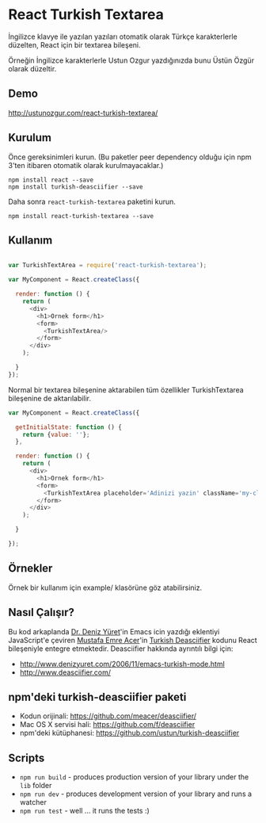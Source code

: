 # React Turkish Textarea

İngilizce klavye ile yazılan yazıları otomatik olarak Türkçe karakterlerle düzelten, React için bir textarea bileşeni.

Örneğin İngilizce karakterlerle Ustun Ozgur yazdığınızda bunu Üstün Özgür olarak düzeltir.

## Demo

http://ustunozgur.com/react-turkish-textarea/

## Kurulum

Önce gereksinimleri kurun. (Bu paketler peer dependency olduğu için npm 3'ten itibaren otomatik olarak kurulmayacaklar.)

```shell
npm install react --save
npm install turkish-deasciifier --save
```
Daha sonra `react-turkish-textarea` paketini kurun.

```shell
npm install react-turkish-textarea --save
```


## Kullanım


```js

var TurkishTextArea = require('react-turkish-textarea');

var MyComponent = React.createClass({

  render: function () {
    return (
      <div>
        <h1>Ornek form</h1>
        <form>
          <TurkishTextArea/>
        </form>
      </div>
    );

  }
});
```

Normal bir textarea bileşenine aktarabilen tüm özellikler TurkishTextarea bileşenine de aktarılabilir.

```js
var MyComponent = React.createClass({

  getInitialState: function () {
    return {value: ''};
  },

  render: function () {
    return (
      <div>
        <h1>Ornek form</h1>
        <form>
          <TurkishTextArea placeholder='Adinizi yazin' className='my-class' style={{fontSize: 16, color: 'red'}} onChange={this.setValue} value={this.state.value}/>
        </form>
      </div>
    );

  }

});

```

## Örnekler

Örnek bir kullanım için example/ klasörüne göz atabilirsiniz.

## Nasıl Çalışır?

Bu kod arkaplanda [Dr. Deniz Yüret](http://www.denizyuret.com/)'in Emacs icin yazdığı eklentiyi JavaScript'e
çeviren [Mustafa Emre Acer](http://www.mustafaacer.com/)'in [Turkish Deasciifier](https://github.com/meacer/deasciifier/) kodunu React bileşeniyle
entegre etmektedir. Deasciifier hakkında ayrıntılı bilgi için:

- http://www.denizyuret.com/2006/11/emacs-turkish-mode.html
- http://www.deasciifier.com/

## npm'deki turkish-deasciifier paketi
- Kodun orijinali: https://github.com/meacer/deasciifier/
- Mac OS X servisi hali: https://github.com/f/deasciifier
- npm'deki kütüphanesi: https://github.com/ustun/turkish-deasciifier

## Scripts

* `npm run build` - produces production version of your library under the `lib` folder
* `npm run dev` - produces development version of your library and runs a watcher
* `npm run test` - well ... it runs the tests :)
